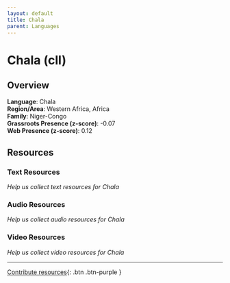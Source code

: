 ```yaml
---
layout: default
title: Chala
parent: Languages
---
```


# Chala (cll)

## Overview

**Language**: Chala  
**Region/Area**: Western Africa, Africa  
**Family**: Niger-Congo  
**Grassroots Presence (z-score)**: -0.07  
**Web Presence (z-score)**: 0.12  

## Resources

### Text Resources
*Help us collect text resources for Chala*

### Audio Resources
*Help us collect audio resources for Chala*

### Video Resources
*Help us collect video resources for Chala*

---

[Contribute resources](https://forms.office.com/e/1SfLJx3u1r){: .btn .btn-purple }
